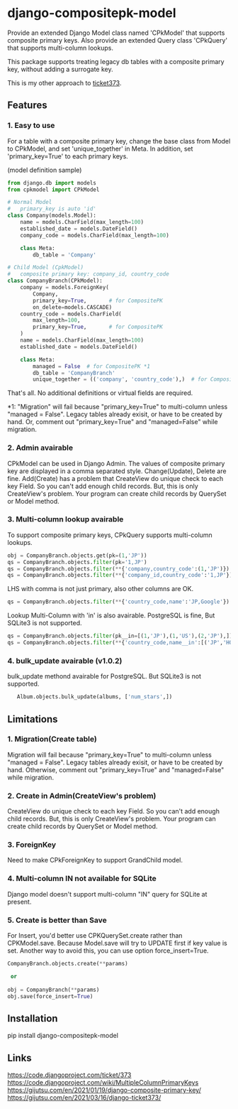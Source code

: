 # django-compositepk-model

Provide an extended Django Model class named 'CPkModel' that supports composite primary keys. Also provide an extended Query class 'CPkQuery' that supports multi-column lookups.

This package supports treating legacy db tables with a composite primary key, without adding a surrogate key.

This is my other approach to [ticket373](https://code.djangoproject.com/ticket/373).

## Features

### 1. Easy to use

For a table with a composite primary key, change the base class from Model to CPkModel, and set 'unique_together' in Meta. In addition, set 'primary_key=True' to each primary keys.

(model definition sample)

```python
from django.db import models
from cpkmodel import CPkModel

# Normal Model
#   primary_key is auto 'id'
class Company(models.Model):
    name = models.CharField(max_length=100)
    established_date = models.DateField()
    company_code = models.CharField(max_length=100)

    class Meta:
        db_table = 'Company'

# Child Model (CpkModel)
#   composite primary key: company_id, country_code
class CompanyBranch(CPkModel):
    company = models.ForeignKey(
        Company,
        primary_key=True,       # for CompositePK
        on_delete=models.CASCADE)
    country_code = models.CharField(
        max_length=100,
        primary_key=True,       # for CompositePK
    )
    name = models.CharField(max_length=100)
    established_date = models.DateField()

    class Meta:
        managed = False  # for CompositePK *1
        db_table = 'CompanyBranch'
        unique_together = (('company', 'country_code'),)  # for CompositePK
```

That's all. No additional definitions or virtual fields are required.

*1: "Migration" will fail because "primary_key=True" to multi-column unless "managed = False". 
    Legacy tables already exisit, or have to be created by hand.
    Or, comment out "primary_key=True" and "managed=False" while migration.
    
### 2. Admin avairable

CPkModel can be used in Django Admin. The values of composite primary key are displayed in a comma separated style. Change(Update), Delete are fine. Add(Create) has a problem that CreateView do unique check to each key Field. So you can't add enough child records. But, this is only CreateView's problem. Your program can create child records by QuerySet or Model method.

### 3. Multi-column lookup avairable

To support composite primary keys, CPkQuery supports multi-column lookups.

```python
obj = CompanyBranch.objects.get(pk=(1,'JP'))
qs = CompanyBranch.objects.filter(pk='1,JP')
qs = CompanyBranch.objects.filter(**{'company,country_code':(1,'JP')})
qs = CompanyBranch.objects.filter(**{'company_id,country_code':'1,JP'})
```

LHS with comma is not just primary, also other columns are OK.

```python
qs = CompanyBranch.objects.filter(**{'country_code,name':'JP,Google'})
```

Lookup Multi-Column with 'in' is also avairable. PostgreSQL is fine, But SQLite3 is not supported.

```python
qs = CompanyBranch.objects.filter(pk__in=[(1,'JP'),(1,'US'),(2,'JP'),])
qs = CompanyBranch.objects.filter(**{'country_code,name__in':[('JP','HONDA'),('CN','SONY'),]})
```

### 4. bulk_update avairable (v1.0.2)

bulk_update methond avairable for PostgreSQL. But SQLite3 is not supported.

```python
   Album.objects.bulk_update(albums, ['num_stars',])
```

## Limitations

### 1. Migration(Create table)
Migration will fail because "primary_key=True" to multi-column unless "managed = False". 
Legacy tables already exisit, or have to be created by hand.
Otherwise, comment out "primary_key=True" and "managed=False" while migration.

### 2. Create in Admin(CreateView's problem)
CreateView do unique check to each key Field. So you can't add enough child records. But, this is only CreateView's problem. Your program can create child records by QuerySet or Model method.

### 3. ForeignKey
Need to make CPkForeignKey to support GrandChild model.

### 4. Multi-column IN not available for SQLite
Django model doesn't support multi-column "IN" query for SQLite at present.

### 5. Create is better than Save
For Insert, you'd better use CPKQuerySet.create rather than CPKModel.save. 
Because Model.save will try to UPDATE first if key value is set. Another way to avoid this, you can use option force_insert=True.

```python
CompanyBranch.objects.create(**params)

 or 
 
obj = CompanyBranch(**params)
obj.save(force_insert=True)
```

## Installation

pip install django-compositepk-model

## Links

https://code.djangoproject.com/ticket/373  
https://code.djangoproject.com/wiki/MultipleColumnPrimaryKeys  
https://gijutsu.com/en/2021/01/19/django-composite-primary-key/
https://gijutsu.com/en/2021/03/16/django-ticket373/
